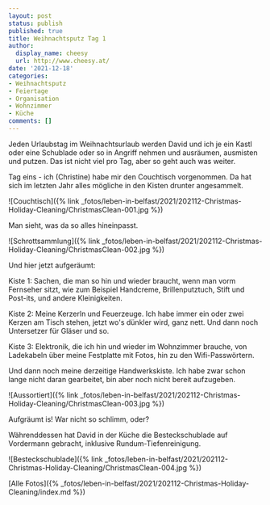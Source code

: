 ```yaml
---
layout: post
status: publish
published: true
title: Weihnachtsputz Tag 1
author:
  display_name: cheesy
  url: http://www.cheesy.at/
date: '2021-12-18'
categories:
- Weihnachtsputz
- Feiertage
- Organisation
- Wohnzimmer
- Küche
comments: []
---
```


Jeden Urlaubstag im Weihnachtsurlaub werden David und ich je ein Kastl oder eine Schublade oder so in Angriff nehmen und ausräumen, ausmisten und putzen. Das ist nicht viel pro Tag, aber so geht auch was weiter.

Tag eins - ich (Christine) habe mir den Couchtisch vorgenommen. Da hat sich im letzten Jahr alles mögliche in den Kisten drunter angesammelt.

![Couchtisch]({% link _fotos/leben-in-belfast/2021/202112-Christmas-Holiday-Cleaning/ChristmasClean-001.jpg %})

Man sieht, was da so alles hineinpasst.

![Schrottsammlung]({% link _fotos/leben-in-belfast/2021/202112-Christmas-Holiday-Cleaning/ChristmasClean-002.jpg %})

Und hier jetzt aufgeräumt:

Kiste 1: Sachen, die man so hin und wieder braucht, wenn man vorm Fernseher sitzt, wie zum Beispiel Handcreme, Brillenputztuch, Stift und Post-its, und andere Kleinigkeiten. 

Kiste 2: Meine Kerzerln und Feuerzeuge. Ich habe immer ein oder zwei Kerzen am Tisch stehen, jetzt wo's dünkler wird, ganz nett. Und dann noch Untersetzer für Gläser und so.

Kiste 3: Elektronik, die ich hin und wieder im Wohnzimmer brauche, von Ladekabeln über meine Festplatte mit Fotos, hin zu den Wifi-Passwörtern.

Und dann noch meine derzeitige Handwerkskiste. Ich habe zwar schon lange nicht daran gearbeitet, bin aber noch nicht bereit aufzugeben.

![Aussortiert]({% link _fotos/leben-in-belfast/2021/202112-Christmas-Holiday-Cleaning/ChristmasClean-003.jpg %})

Aufgräumt is! War nicht so schlimm, oder?

Währenddessen hat David in der Küche die Besteckschublade auf Vordermann gebracht, inklusive Rundum-Tiefenreinigung.

![Besteckschublade]({% link _fotos/leben-in-belfast/2021/202112-Christmas-Holiday-Cleaning/ChristmasClean-004.jpg %})

[Alle Fotos]({% _fotos/leben-in-belfast/2021/202112-Christmas-Holiday-Cleaning/index.md %})